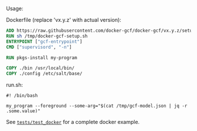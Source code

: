 Usage:

Dockerfile (replace 'vx.y.z' with actual version):
``` Dockerfile
ADD https://raw.githubusercontent.com/docker-gcf/docker-gcf/vx.y.z/setup.sh /tmp/docker-gcf-setup.sh
RUN sh /tmp/docker-gcf-setup.sh
ENTRYPOINT ["gcf-entrypoint"]
CMD ["supervisord", "-n"]

RUN pkgs-install my-program

COPY ./bin /usr/local/bin/
COPY ./config /etc/salt/base/

```

run.sh:
```shell
#! /bin/bash

my_program --foreground --some-arg="$(cat /tmp/gcf-model.json | jq -r .some.value)"
```

See [`tests/test_docker`](./tests/test_docker) for a complete docker example.

